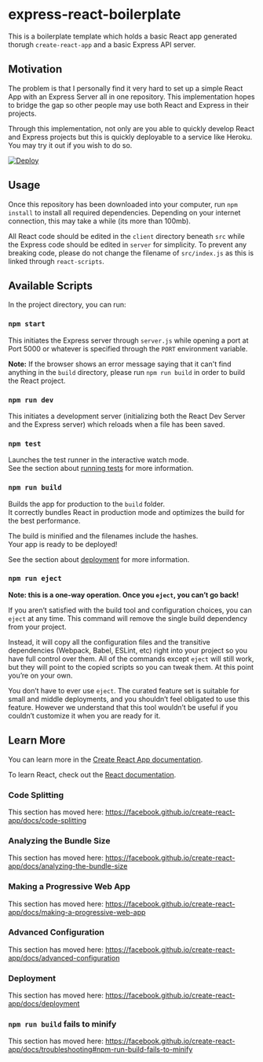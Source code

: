 # express-react-boilerplate

This is a boilerplate template which holds a basic React app generated thorugh `create-react-app` and a basic Express API server. 

## Motivation

The problem is that I personally find it very hard to set up a simple React App with an Express Server all in one repository. This implementation hopes to bridge the gap so other people may use both React and Express in their projects. 

Through this implementation, not only are you able to quickly develop React and Express projects but this is quickly deployable to a service like Heroku. You may try it out if you wish to do so.

[![Deploy](https://www.herokucdn.com/deploy/button.svg)](https://heroku.com/deploy?template=https://github.com/mrsilver512/express-react-boilerplate)

## Usage

Once this repository has been downloaded into your computer, run `npm install` to install all required dependencies. Depending on your internet connection, this may take a while (its more than 100mb).

All React code should be edited in the `client` directory beneath `src` while the Express code should be edited in `server` for simplicity. To prevent any breaking code, please do not change the filename of `src/index.js` as this is linked through `react-scripts`.

## Available Scripts

In the project directory, you can run:

### `npm start`

This initiates the Express server through `server.js` while opening a port at Port 5000 or whatever is specified through the `PORT` environment variable.

<b>Note:</b> If the browser shows an error message saying that it can't find anything in the `build` directory, please run `npm run build` in order to build the React project.

### `npm run dev`

This initiates a development server (initializing both the React Dev Server and the Express server) which reloads when a file has been saved.

### `npm test`

Launches the test runner in the interactive watch mode.<br>
See the section about [running tests](https://facebook.github.io/create-react-app/docs/running-tests) for more information.

### `npm run build`

Builds the app for production to the `build` folder.<br>
It correctly bundles React in production mode and optimizes the build for the best performance.

The build is minified and the filenames include the hashes.<br>
Your app is ready to be deployed!

See the section about [deployment](https://facebook.github.io/create-react-app/docs/deployment) for more information.

### `npm run eject`

**Note: this is a one-way operation. Once you `eject`, you can’t go back!**

If you aren’t satisfied with the build tool and configuration choices, you can `eject` at any time. This command will remove the single build dependency from your project.

Instead, it will copy all the configuration files and the transitive dependencies (Webpack, Babel, ESLint, etc) right into your project so you have full control over them. All of the commands except `eject` will still work, but they will point to the copied scripts so you can tweak them. At this point you’re on your own.

You don’t have to ever use `eject`. The curated feature set is suitable for small and middle deployments, and you shouldn’t feel obligated to use this feature. However we understand that this tool wouldn’t be useful if you couldn’t customize it when you are ready for it.

## Learn More

You can learn more in the [Create React App documentation](https://facebook.github.io/create-react-app/docs/getting-started).

To learn React, check out the [React documentation](https://reactjs.org/).

### Code Splitting

This section has moved here: https://facebook.github.io/create-react-app/docs/code-splitting

### Analyzing the Bundle Size

This section has moved here: https://facebook.github.io/create-react-app/docs/analyzing-the-bundle-size

### Making a Progressive Web App

This section has moved here: https://facebook.github.io/create-react-app/docs/making-a-progressive-web-app

### Advanced Configuration

This section has moved here: https://facebook.github.io/create-react-app/docs/advanced-configuration

### Deployment

This section has moved here: https://facebook.github.io/create-react-app/docs/deployment

### `npm run build` fails to minify

This section has moved here: https://facebook.github.io/create-react-app/docs/troubleshooting#npm-run-build-fails-to-minify
